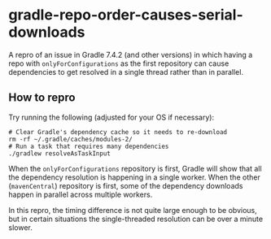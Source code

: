 # gradle-repo-order-causes-serial-downloads

A repro of an issue in Gradle 7.4.2 (and other versions) in which having a repo with `onlyForConfigurations` as the first repository can cause dependencies to get resolved in a single thread rather than in parallel.

## How to repro

Try running the following (adjusted for your OS if necessary):

```
# Clear Gradle's dependency cache so it needs to re-download
rm -rf ~/.gradle/caches/modules-2/
# Run a task that requires many dependencies
./gradlew resolveAsTaskInput
```

When the `onlyForConfigurations` repository is first, Gradle will show that all the dependency resolution is happening in a single worker. When the other (`mavenCentral`) repository is first, some of the dependency downloads happen in parallel across multiple workers.

In this repro, the timing difference is not quite large enough to be obvious, but in certain situations the single-threaded resolution can be over a minute slower.
